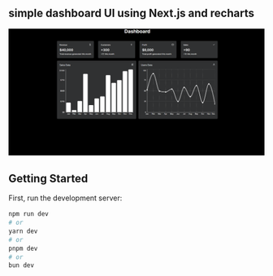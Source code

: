 
## simple dashboard UI using Next.js and recharts


![image](dashboard.png)












## Getting Started

First, run the development server:

```bash
npm run dev
# or
yarn dev
# or
pnpm dev
# or
bun dev
```

